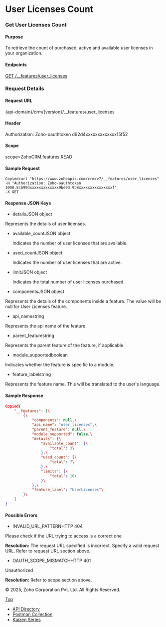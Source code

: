 
# User Licenses Count

### Get User Licenses Count

#### Purpose

To retrieve the count of purchased, active and available user licenses in your organization.

#### Endpoints

[GET /\_\_features/user\_licenses](https://www.zoho.com/crm/developer/docs/api/v7/get-user-licenses.html)

### Request Details

#### Request URL

{api-domain}/crm/{version}/\_\_features/user\_licenses

#### Header

Authorization: Zoho-oauthtoken d92d4xxxxxxxxxxxxx15f52

#### Scope

scope=ZohoCRM.features.READ

#### Sample Request

``` curl
Copiedcurl "https://www.zohoapis.com/crm/v7/__features/user_licenses"
-H "Authorization: Zoho-oauthtoken 1000.8cb99dxxxxxxxxxxxxx9be93.9b8xxxxxxxxxxxxxxxf"
-X GET
```

#### Response JSON Keys

- detailsJSON object



Represents the details of user licenses.



  - available\_countJSON object



    Indicates the number of user licenses that are available.

  - used\_countJSON object



    Indicates the number of user licenses that are active.

  - limitJSON object



    Indicates the total number of user licenses purchased.
- componentsJSON object



Represents the details of the components inside a feature. The value will be null for User Licenses feature.

- api\_namestring



Represents the api name of the feature.

- parent\_featurestring



Represents the parent feature of the feature, if applicable.

- module\_supportedboolean



Indicates whether the feature is specific to a module.

- feature\_labelstring



Represents the feature name. This will be translated to the user's language.


#### Sample Response

``` json
Copied{
    "__features": [\
        {\
            "components": null,\
            "api_name": "user_licenses",\
            "parent_feature": null,\
            "module_supported": false,\
            "details": {\
                "available_count": {\
                    "total": 3\
                },\
                "used_count": {\
                    "total": 7\
                },\
                "limits": {\
                    "total": 10\
                }\
            },\
            "feature_label": "UserLicenses"\
        }\
    ]
}
```

#### Possible Errors

- INVALID\_URL\_PATTERNHTTP 404



Please check if the URL trying to access is a correct one

**Resolution:** The request URL specified is incorrect. Specify a valid request URL. Refer to request URL section above.

- OAUTH\_SCOPE\_MISMATCHHTTP 401



Unauthorized

**Resolution:** Refer to scope section above.


© 2025, Zoho Corporation Pvt. Ltd. All Rights Reserved.

[Top](https://www.zoho.com/crm/developer/docs/api/v7/get-user-licenses.html#top)

- [API Directory](https://www.zoho.com/crm/developer/docs/api-directory.html?source_from=qlink_)
- [Postman Collection](https://www.postman.com/zohocrmdevelopers/workspace/zoho-crm-developers/overview?source_from=qlink_)
- [Kaizen Series](https://www.zoho.com/crm/developer/docs/kaizen-series-directory.html?source_from=qlink_)